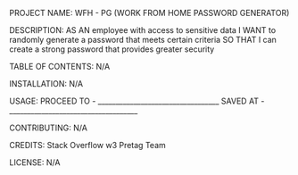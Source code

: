 PROJECT NAME:
    WFH - PG (WORK FROM HOME PASSWORD GENERATOR)

DESCRIPTION:
    AS AN employee with access to sensitive data
    I WANT to randomly generate a password that meets certain criteria
    SO THAT I can create a strong password that provides greater security

TABLE OF CONTENTS:
    N/A

INSTALLATION:
    N/A

USAGE:
    PROCEED TO - __________________________________
    SAVED AT - ____________________________________

CONTRIBUTING:
    N/A

CREDITS:
    Stack Overflow
    w3
    Pretag Team
    

LICENSE:
    N/A